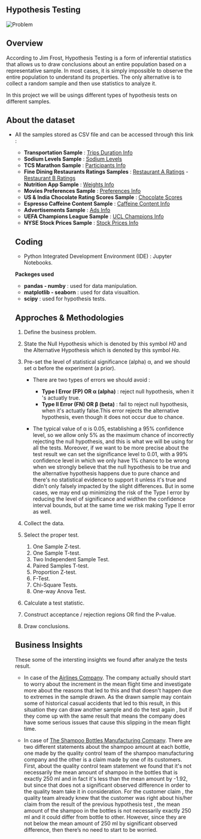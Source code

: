 ## Hypothesis Testing

![Problem](https://github.com/hayasalman/Hypothesis-Tests/assets/71796909/c7ff2780-e8e4-4667-be1a-727905833dcb)

## Overview 

According to Jim Frost, Hypothesis Testing is a form of inferential statistics that allows us to draw conclusions about an entire population based on a representative sample.
In most cases, it is simply impossible to observe the entire population to understand its properties. The only alternative is to collect a random sample and then use statistics to analyze it.

In this project we will be usings different types of hypothesis tests on different samples.

## About the dataset

- All the samples stored as CSV file and can be accessed through this link :

  - **Transportation Sample** : [Trips Duration Info](https://github.com/hayasalman/Hypothesis-Tests/blob/main/transportion_data.csv)
  - **Sodium Levels Sample** : [Sodium Levels](https://github.com/hayasalman/Hypothesis-Tests/blob/main/sodium_data.csv)
  - **TCS Marathon Sample** : [Participants Info](https://github.com/hayasalman/Hypothesis-Tests/blob/main/runners_data.csv)
  - **Fine Dining Restaurants Ratings Samples** : [Restaurant A Ratings](https://github.com/hayasalman/Hypothesis-Tests/blob/main/restaurant_A_ratings.csv) - [Restaurant B Ratings](https://github.com/hayasalman/Hypothesis-Tests/blob/main/restaurant_B_ratings.csv)
  - **Nutrition App Sample** : [Weights Info](https://github.com/hayasalman/Hypothesis-Tests/blob/main/nutrition_data.csv)
  - **Movies Preferences Sample** : [Preferences Info](https://github.com/hayasalman/Hypothesis-Tests/blob/main/movies_pref.csv)
  - **US & India Chocolate Rating Scores Sample** : [Chocolate Scores](https://github.com/hayasalman/Hypothesis-Tests/blob/main/chocolate_scores.csv)
  - **Espresso Caffeine Content Sample** : [Caffeine Content Info](https://github.com/hayasalman/Hypothesis-Tests/blob/main/caffeine_content_mg.csv)
  - **Advertisements Sample** : [Ads Info](https://github.com/hayasalman/Hypothesis-Tests/blob/main/ads_samp.csv)
  - **UEFA Champions League Sample** : [UCL Champions Info](https://github.com/hayasalman/Hypothesis-Tests/blob/main/UEFA_Champions_League_Sample.csv)
  - **NYSE Stock Prices Sample** : [Stock Prices Info](https://github.com/hayasalman/Hypothesis-Tests/blob/main/NYSE_stock_prices.csv)
 
  ## Coding

  -  Python Integrated Development Environment (IDE) : Jupyter Notebooks.

   **Packeges used** 
  * **pandas - numby** : used for data manipulation.
  * **matplotlib - seaborn** : used for data visualtion.
  * **scipy** : used for hypothesis tests.
 
  ## Approches & Methodologies

  1. Define the business problem.
     
  2. State the Null Hypothesis which is denoted by this symbol *H0* and the Alternative Hypothesis which is denoted by this symbol *Ha*.
 
  3.  Pre-set the level of statistical significance (alpha) α, and we should set α before the experiment (a prior).
 
      - There are two types of errors we should avoid :
      
         - **Type I Error (FP) OR α (alpha)** : reject null hypothesis, when it 's actuatly true.
         - **Type II Error (FN) OR β (beta)** : fail to reject null hypothesis, when it's actuatly false.This error rejects the alternative hypothesis, even though it does not occur due to chance.

      -  The typical value of α is 0.05, establishing a 95% confidence level, so we allow only 5% as the maximum chance of incorrectly rejecting the null hypothesis, and this is what we will be using for all the tests. 
         Moreover, if we want to be more precise about the test result we can set the significance level to 0.01, with a 99% confidence level in which we only have 1%  chance to be wrong when we strongly believe that the null hypothesis to be true
         and the alternative hypothesis happens due to pure chance and there's no statistical evidence to support it unless it's true and didn't only falsely impacted by the slight differences.
         But in some cases, we may end up minimizing the risk of the Type I error by reducing the level of significance and widthen the confidence interval bounds, but at the same time we risk making Type II error as well.

       
    4. Collect the data.
 
    5. Select the proper test.

        1. One Sample Z-test.
        2. One Sample T-test.
        3. Two Independent Sample Test.
        4. Paired Samples T-test.
        5. Proportion Z-test.
        6. F-Test.
        7. Chi-Square Tests.
        8. One-way Anova Test.
 
    6. Calculate a test statistic.
 
    7. Construct acceptance / rejection regions OR find the P-value.
 
    8. Draw conclusions.
 
  ## Business Insights

  These some of the intersting insights we found after analyze the tests result.

  - In case of the [Airlines Company](https://github.com/hayasalman/Hypothesis-Tests/blob/main/One%20Sample%20Z-test.ipynb). The company actually should start to worry about the increment in the mean flight time and investigate more about the reasons that led to this and that doesn't happen due to extremes in the sample drawn. As the drawn sample may contain some of
    historical casual accidents that led to this result, in this situation they can draw another sample and do the test again , but if they come up with the same result that means the company does have some serious issues that cause this slipping in the mean flight time.

  - In case of [The Shampoo Bottles Manufacturing Company](https://github.com/hayasalman/Hypothesis-Tests/blob/main/One%20Sample%20Z-test.ipynb). There are two different statements about the 
    shampoo amount at each bottle, one made by the quality control team of the shampoo manufacturing company and the other is a claim made by one of its customers. 
    First, about the quality control team statement we found that it's not necessarily the mean amount of shampoo in the bottles that is exactly 250 ml and in fact it's less than the mean amount by 
    -1.92, but since that does not a significant observed difference in order to the quality team take it in consideration.
    For the customer claim , the quality team already knew that the customer was right about his/her claim from the result of the previous hypothesis test , the mean amount of the shampoo in the 
    bottles is not necessarily exactly 250 ml and it could differ from bottle to other. However, since they are not below the mean amount of 250 ml by significant observed difference, then there’s 
    no need to start to be worried.



  
   
             

      
